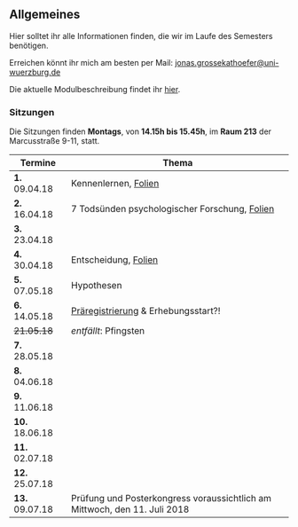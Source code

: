 ## Allgemeines

Hier solltet ihr alle Informationen finden, die wir im Laufe des Semesters benötigen.

Erreichen könnt ihr mich am besten per Mail: [jonas.grossekathoefer@uni-wuerzburg.de](mailto:jonas.grossekathoefer@uni-wuerzburg.de)

Die aktuelle Modulbeschreibung findet ihr [hier](https://www2.uni-wuerzburg.de/mhb/MB-de-06-PSY-EFM-152-m01.pdf).

### Sitzungen
Die Sitzungen finden **Montags**, von **14.15h bis 15.45h**, im **Raum 213** der Marcusstraße 9-11, statt.

|Termine           |Thema                                                        |
|------------------|-------------------------------------------------------------|
| **1.** 09.04.18  |Kennenlernen, [Folien](/ss18_empra08/slides/sitzung01.html)|
| **2.** 16.04.18  |7 Todsünden psychologischer Forschung, [Folien](/ss18_empra08/slides/sitzung02.html)|
| **3.** 23.04.18  || 	
| **4.** 30.04.18  |Entscheidung, [Folien](/ss18_empra08/slides/sitzung04.html)|
| **5.** 07.05.18  |Hypothesen|
| **6.** 14.05.18  |[Präregistrierung](/ss18_empra08/material/prereg_cos.md) & Erhebungsstart?!|
| ~~21.05.18~~     |*entfällt*: Pfingsten|
| **7.** 28.05.18  | |
| **8.** 04.06.18  ||
| **9.** 11.06.18  ||
|**10.** 18.06.18  ||
|**11.** 02.07.18  ||
|**12.** 25.07.18  ||
|**13.** 09.07.18  |	Prüfung und Posterkongress voraussichtlich am Mittwoch, den 11. Juli 2018|

